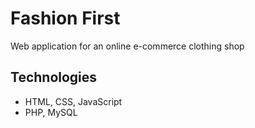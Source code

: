# Fashion First 
Web application for an online e-commerce clothing shop

## Technologies
* HTML, CSS, JavaScript
* PHP, MySQL

